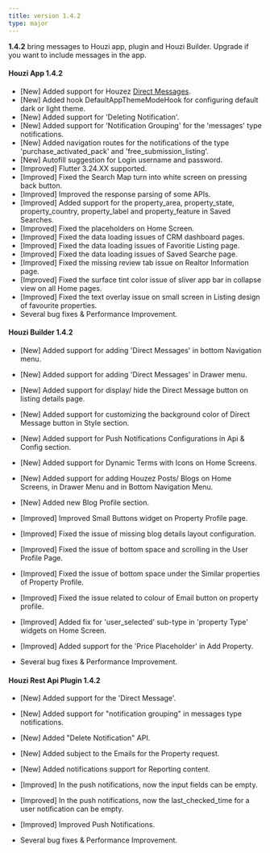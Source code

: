 ```yaml
---
title: version 1.4.2
type: major
---
```


**1.4.2** bring messages to Houzi app, plugin and Houzi Builder. Upgrade if you want to include messages in the app.

#### Houzi App 1.4.2

- [New] Added support for Houzez [Direct Messages](../../tools/direct_messages).
- [New] Added hook DefaultAppThemeModeHook for configuring default dark or light theme.
- [New] Added support for 'Deleting Notification'.
- [New] Added support for 'Notification Grouping' for the 'messages' type notifications.
- [New] Added navigation routes for the notifications of the type 'purchase_activated_pack' and 'free_submission_listing'.
- [New] Autofill suggestion for Login username and password.
- [Improved] Flutter 3.24.XX supported.
- [Improved] Fixed the Search Map turn into white screen on pressing back button.
- [Improved] Improved the response parsing of some APIs.
- [Improved] Added support for the property_area, property_state, property_country, property_label and property_feature in Saved Searches.
- [Improved] Fixed the placeholders on Home Screen.
- [Improved] Fixed the data loading issues of CRM dashboard pages.
- [Improved] Fixed the data loading issues of Favoritie Listing page.
- [Improved] Fixed the data loading issues of Saved Searche page.
- [Improved] Fixed the missing review tab issue on Realtor Information page.
- [Improved] Fixed the surface tint color issue of sliver app bar in collapse view on all Home pages.
- [Improved] Fixed the text overlay issue on small screen in Listing design of favourite properties.
- Several bug fixes & Performance Improvement.


#### Houzi Builder 1.4.2

- [New] Added support for adding 'Direct Messages' in bottom Navigation menu.
- [New] Added support for adding 'Direct Messages' in Drawer menu.
- [New] Added support for display/ hide the Direct Message button on listing details page.
- [New] Added support for customizing the background color of Direct Message button in Style section.
- [New] Added support for Push Notifications Configurations in Api & Config section.
- [New] Added support for Dynamic Terms with Icons on Home Screens.
- [New] Added support for adding Houzez Posts/ Blogs on Home Screens, in Drawer Menu and in Bottom Navigation Menu.
- [New] Added new Blog Profile section.

- [Improved] Improved Small Buttons widget on Property Profile page.
- [Improved] Fixed the issue of missing blog details layout configuration.
- [Improved] Fixed the issue of bottom space and scrolling in the User Profile Page.
- [Improved] Fixed the issue of bottom space under the Similar properties of Property Profile.
- [Improved] Fixed the issue related to colour of Email button on property profile.
- [Improved] Added fix for 'user_selected' sub-type in 'property Type' widgets on Home Screen.
- [Improved] Added support for the 'Price Placeholder' in Add Property.
- Several bug fixes & Performance Improvement.

#### Houzi Rest Api Plugin 1.4.2

- [New] Added support for the 'Direct Message'.
- [New] Added support for "notification grouping" in messages type notifications.
- [New] Added "Delete Notification" API.
- [New] Added subject to the Emails for the Property request.
- [New] Added notifications support for Reporting content.

- [Improved] In the push notifications, now the input fields can be empty.
- [Improved] In the push notifications, now the last_checked_time for a user notification can be empty.
- [Improved] Improved Push Notifications.
- Several bug fixes & Performance Improvement.